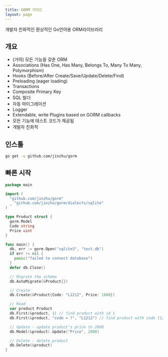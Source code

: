 ```yaml
---
title: GORM 가이드
layout: page
---
```


개발자 친화적인 환상적인 Go언어용 ORM라이브러리

## 개요

* (거의) 모든 기능을 갖춘 ORM
* Associations (Has One, Has Many, Belongs To, Many To Many, Polymorphism)
* Hooks (Before/After Create/Save/Update/Delete/Find)
* Preloading (eager loading)
* Transactions
* Composite Primary Key
* SQL 빌더
* 자동 마이그레이션
* Logger
* Extendable, write Plugins based on GORM callbacks
* 모든 기능에 테스트 코드가 제공됨
* 개발자 친화적

## 인스톨

```sh
go get -u github.com/jinzhu/gorm
```

## 빠른 시작

```go
package main

import (
  "github.com/jinzhu/gorm"
  _ "github.com/jinzhu/gorm/dialects/sqlite"
)

type Product struct {
  gorm.Model
  Code string
  Price uint
}

func main() {
  db, err := gorm.Open("sqlite3", "test.db")
  if err != nil {
    panic("failed to connect database")
  }
  defer db.Close()

  // Migrate the schema
  db.AutoMigrate(&Product{})

  // Create
  db.Create(&Product{Code: "L1212", Price: 1000})

  // Read
  var product Product
  db.First(&product, 1) // find product with id 1
  db.First(&product, "code = ?", "L1212") // find product with code l1212

  // Update - update product's price to 2000
  db.Model(&product).Update("Price", 2000)

  // Delete - delete product
  db.Delete(&product)
}
```